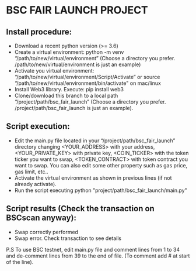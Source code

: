 # BSC FAIR LAUNCH PROJECT

## Install procedure:

* Download a recent python version (>= 3.6)
* Create a virtual environment: python -m venv “/path/to/new/virtual/environment” (Choose a directory you prefer. /path/to/new/virtual/environment is just an example)
* Activate you virtual environment: “/path/to/new/virtual/environment/Script/Activate” or source “/path/to/new/virtual/environment/bin/activate" on mac/linux
* Install Web3 library. Execute: pip install web3
* Clone/download this branch to a local path “/project/path/bsc_fair_launch” (Choose a directory you prefer. /project/path/bsc_fair_launch is just an example). 

## Script execution:

* Edit the main.py file located in your “/project/path/bsc_fair_launch” directory changing <YOUR_ADDRESS> with your address, <YOUR_PRIVATE_KEY> with private key, <COIN_TICKER> with the token ticker you want to swap, <TOKEN_CONTRACT> with token contract you want to swap. You can also edit some other property such as gas price, gas limit, etc..
* Activate the virtual environment as shown in previous lines (if not already activate). 
* Run the script executing python "project/path/bsc_fair_launch/main.py"

## Script results (Check the transaction on BSCscan anyway):
* Swap correctly performed
* Swap error. Check transaction to see details


P.S To use BSC testnet, edit main.py file and comment lines from 1 to 34 and de-comment lines from 39 to the end of file. (To comment add # at start of the line).
